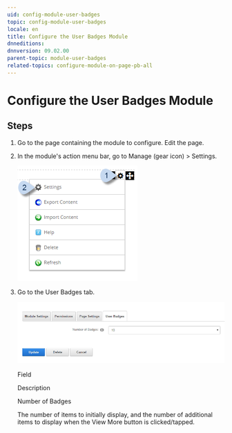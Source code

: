 ```yaml
---
uid: config-module-user-badges
topic: config-module-user-badges
locale: en
title: Configure the User Badges Module
dnneditions: 
dnnversion: 09.02.00
parent-topic: module-user-badges
related-topics: configure-module-on-page-pb-all
---
```


# Configure the User Badges Module

## Steps

1.  Go to the page containing the module to configure. Edit the page.
2.  In the module's action menu bar, go to Manage (gear icon) \> Settings.
    
      
    
    ![Manage action menu > Settings](/images/scr-actionmenu-manage-settings.png)
    
      
    
3.  Go to the User Badges tab.
    
      
    
    ![Module Settings — User Badges](/images/scr-modulesettings-UserBadges.png)
    
      
    
    Field
    
    Description
    
    Number of Badges
    
    The number of items to initially display, and the number of additional items to display when the View More button is clicked/tapped.